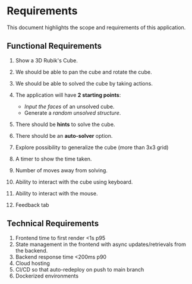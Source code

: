# Requirements

This document highlights the scope and requirements of this application.

## Functional Requirements

1. Show a 3D Rubik's Cube.
2. We should be able to pan the cube and rotate the cube.
3. We should be able to solved the cube by taking actions.
4. The application will have **2 starting points**:
    - *Input the faces* of an unsolved cube.
    - Generate a *random unsolved structure*.
5. There should be **hints** to solve the cube.
6. There should be an **auto-solver** option.

7. Explore possibility to generalize the cube (more than 3x3 grid)
8. A timer to show the time taken.
9. Number of moves away from solving.
10. Ability to interact with the cube using keyboard.
11. Ability to interact with the mouse.
12. Feedback tab

## Technical Requirements
1. Frontend time to first render <1s p95
2. State management in the frontend with async updates/retrievals from the backend.
3. Backend response time <200ms p90
4. Cloud hosting
5. CI/CD so that auto-redeploy on push to main branch
6. Dockerized environments